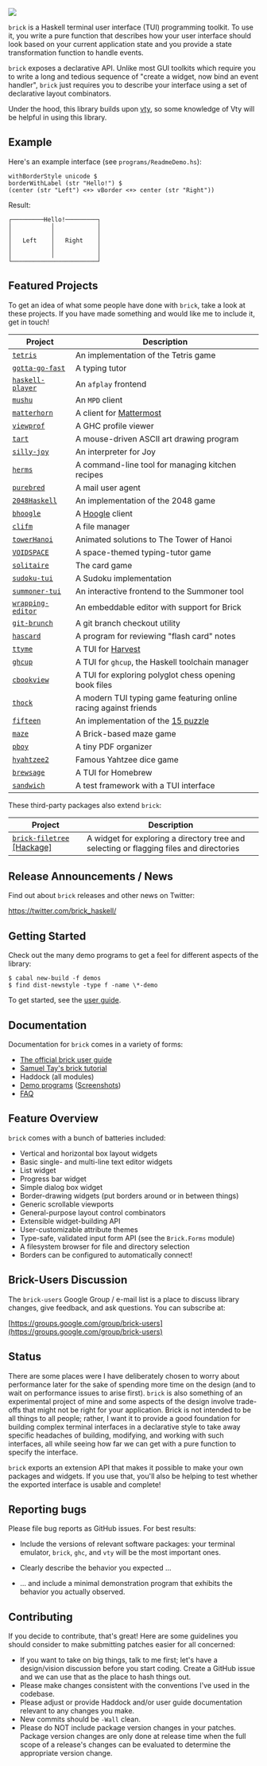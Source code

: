 ![](logo/brick-final-clearbg-with-text.svg)

`brick` is a Haskell terminal user interface (TUI) programming toolkit.
To use it, you write a pure function that describes how your user
interface should look based on your current application state and you
provide a state transformation function to handle events.

`brick` exposes a declarative API. Unlike most GUI toolkits which
require you to write a long and tedious sequence of "create a widget,
now bind an event handler", `brick` just requires you to describe your
interface using a set of declarative layout combinators.

Under the hood, this library builds upon
[vty](http://hackage.haskell.org/package/vty), so some knowledge of Vty
will be helpful in using this library.

Example
-------

Here's an example interface (see `programs/ReadmeDemo.hs`):

```
withBorderStyle unicode $
borderWithLabel (str "Hello!") $
(center (str "Left") <+> vBorder <+> center (str "Right"))
```

Result:

```
┌─────────Hello!─────────┐
│           │            │
│           │            │
│   Left    │   Right    │
│           │            │
│           │            │
└────────────────────────┘
```

Featured Projects
-----------------

To get an idea of what some people have done with `brick`, take a look
at these projects. If you have made something and would like me to
include it, get in touch!

| Project | Description |
| ------- | ----------- |
| [`tetris`](https://github.com/SamTay/tetris) | An implementation of the Tetris game |
| [`gotta-go-fast`](https://github.com/callum-oakley/gotta-go-fast) | A typing tutor |
| [`haskell-player`](https://github.com/potomak/haskell-player) | An `afplay` frontend |
| [`mushu`](https://github.com/elaye/mushu) | An `MPD` client |
| [`matterhorn`](https://github.com/matterhorn-chat/matterhorn) | A client for [Mattermost](https://about.mattermost.com/) |
| [`viewprof`](https://github.com/maoe/viewprof) | A GHC profile viewer |
| [`tart`](https://github.com/jtdaugherty/tart) | A mouse-driven ASCII art drawing program |
| [`silly-joy`](https://github.com/rootmos/silly-joy) | An interpreter for Joy |
| [`herms`](https://github.com/jackkiefer/herms) | A command-line tool for managing kitchen recipes |
| [`purebred`](https://github.com/purebred-mua/purebred) | A mail user agent |
| [`2048Haskell`](https://github.com/8Gitbrix/2048Haskell) | An implementation of the 2048 game |
| [`bhoogle`](https://github.com/andrevdm/bhoogle) | A [Hoogle](https://www.haskell.org/hoogle/) client |
| [`clifm`](https://github.com/pasqu4le/clifm) | A file manager |
| [`towerHanoi`](https://github.com/shajenM/projects/tree/master/towerHanoi) | Animated solutions to The Tower of Hanoi |
| [`VOIDSPACE`](https://github.com/ChrisPenner/void-space) | A space-themed typing-tutor game |
| [`solitaire`](https://github.com/ambuc/solitaire) | The card game |
| [`sudoku-tui`](https://github.com/evanrelf/sudoku-tui) | A Sudoku implementation |
| [`summoner-tui`](https://github.com/kowainik/summoner/tree/master/summoner-tui) | An interactive frontend to the Summoner tool |
| [`wrapping-editor`](https://github.com/ta0kira/wrapping-editor) | An embeddable editor with support for Brick |
| [`git-brunch`](https://github.com/andys8/git-brunch) | A git branch checkout utility |
| [`hascard`](https://github.com/Yvee1/hascard) | A program for reviewing "flash card" notes |
| [`ttyme`](https://github.com/evuez/ttyme) | A TUI for [Harvest](https://www.getharvest.com/) |
| [`ghcup`](https://www.haskell.org/ghcup/) | A TUI for `ghcup`, the Haskell toolchain manager |
| [`cbookview`](https://github.com/mlang/chessIO) | A TUI for exploring polyglot chess opening book files |
| [`thock`](https://github.com/rmehri01/thock) | A modern TUI typing game featuring online racing against friends |
| [`fifteen`](https://github.com/benjaminselfridge/fifteen) | An implementation of the [15 puzzle](https://en.wikipedia.org/wiki/15_puzzle) |
| [`maze`](https://github.com/benjaminselfridge/maze) | A Brick-based maze game |
| [`pboy`](https://github.com/2mol/pboy) | A tiny PDF organizer |
| [`hyahtzee2`](https://github.com/DamienCassou/hyahtzee2#readme) | Famous Yahtzee dice game |
| [`brewsage`](https://github.com/gerdreiss/brewsage#readme) | A TUI for Homebrew |
| [`sandwich`](https://github.com/codedownio/sandwich) | A test framework with a TUI interface |

These third-party packages also extend `brick`:

| Project | Description |
| ------- | ----------- |
| [`brick-filetree`](https://github.com/ChrisPenner/brick-filetree) [[Hackage]](http://hackage.haskell.org/package/brick-filetree) | A widget for exploring a directory tree and selecting or flagging files and directories |

Release Announcements / News
----------------------------

Find out about `brick` releases and other news on Twitter:

https://twitter.com/brick_haskell/

Getting Started
---------------

Check out the many demo programs to get a feel for different aspects of
the library:

```
$ cabal new-build -f demos
$ find dist-newstyle -type f -name \*-demo
```

To get started, see the [user guide](https://github.com/jtdaugherty/brick/blob/master/docs/guide.rst).

Documentation
-------------

Documentation for `brick` comes in a variety of forms:

* [The official brick user guide](https://github.com/jtdaugherty/brick/blob/master/docs/guide.rst)
* [Samuel Tay's brick tutorial](https://github.com/jtdaugherty/brick/blob/master/docs/samtay-tutorial.md)
* Haddock (all modules)
* [Demo programs](https://github.com/jtdaugherty/brick/blob/master/programs) ([Screenshots](https://github.com/jtdaugherty/brick/blob/master/docs/programs-screenshots.md))
* [FAQ](https://github.com/jtdaugherty/brick/blob/master/FAQ.md)

Feature Overview
----------------

`brick` comes with a bunch of batteries included:

 * Vertical and horizontal box layout widgets
 * Basic single- and multi-line text editor widgets
 * List widget
 * Progress bar widget
 * Simple dialog box widget
 * Border-drawing widgets (put borders around or in between things)
 * Generic scrollable viewports
 * General-purpose layout control combinators
 * Extensible widget-building API
 * User-customizable attribute themes
 * Type-safe, validated input form API (see the `Brick.Forms` module)
 * A filesystem browser for file and directory selection
 * Borders can be configured to automatically connect!
 
Brick-Users Discussion
----------------------

The `brick-users` Google Group / e-mail list is a place to discuss
library changes, give feedback, and ask questions. You can subscribe at:

[https://groups.google.com/group/brick-users](https://groups.google.com/group/brick-users)

Status
------

There are some places were I have deliberately chosen to worry about
performance later for the sake of spending more time on the design
(and to wait on performance issues to arise first). `brick` is also
something of an experimental project of mine and some aspects of the
design involve trade-offs that might not be right for your application.
Brick is not intended to be all things to all people; rather, I want it
to provide a good foundation for building complex terminal interfaces
in a declarative style to take away specific headaches of building,
modifying, and working with such interfaces, all while seeing how far we
can get with a pure function to specify the interface.

`brick` exports an extension API that makes it possible to make your own
packages and widgets. If you use that, you'll also be helping to test
whether the exported interface is usable and complete!

Reporting bugs
--------------

Please file bug reports as GitHub issues.  For best results:

 - Include the versions of relevant software packages: your terminal
   emulator, `brick`, `ghc`, and `vty` will be the most important
   ones.

 - Clearly describe the behavior you expected ...

 - ... and include a minimal demonstration program that exhibits the
   behavior you actually observed.

Contributing
------------

If you decide to contribute, that's great! Here are some guidelines you
should consider to make submitting patches easier for all concerned:

 - If you want to take on big things, talk to me first; let's have a
   design/vision discussion before you start coding. Create a GitHub
   issue and we can use that as the place to hash things out.
 - Please make changes consistent with the conventions I've used in the
   codebase.
 - Please adjust or provide Haddock and/or user guide documentation
   relevant to any changes you make.
 - New commits should be `-Wall` clean.
 - Please do NOT include package version changes in your patches.
   Package version changes are only done at release time when the full
   scope of a release's changes can be evaluated to determine the
   appropriate version change.
